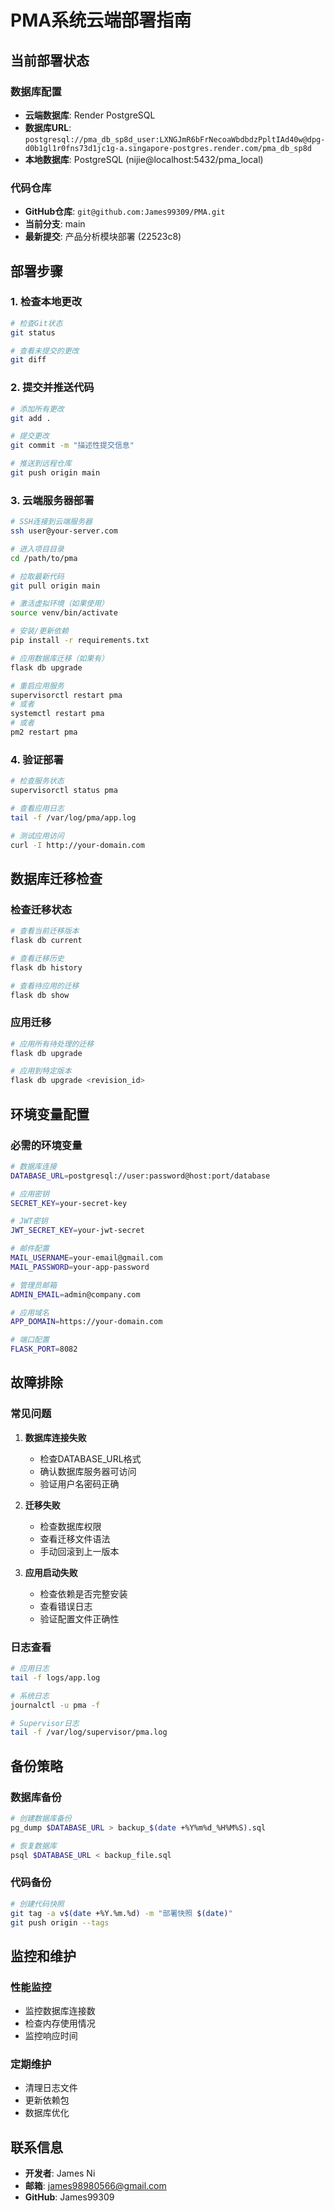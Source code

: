 # PMA系统云端部署指南

## 当前部署状态

### 数据库配置
- **云端数据库**: Render PostgreSQL
- **数据库URL**: `postgresql://pma_db_sp8d_user:LXNGJmR6bFrNecoaWbdbdzPpltIAd40w@dpg-d0b1gl1r0fns73d1jc1g-a.singapore-postgres.render.com/pma_db_sp8d`
- **本地数据库**: PostgreSQL (nijie@localhost:5432/pma_local)

### 代码仓库
- **GitHub仓库**: `git@github.com:James99309/PMA.git`
- **当前分支**: main
- **最新提交**: 产品分析模块部署 (22523c8)

## 部署步骤

### 1. 检查本地更改
```bash
# 检查Git状态
git status

# 查看未提交的更改
git diff
```

### 2. 提交并推送代码
```bash
# 添加所有更改
git add .

# 提交更改
git commit -m "描述性提交信息"

# 推送到远程仓库
git push origin main
```

### 3. 云端服务器部署
```bash
# SSH连接到云端服务器
ssh user@your-server.com

# 进入项目目录
cd /path/to/pma

# 拉取最新代码
git pull origin main

# 激活虚拟环境（如果使用）
source venv/bin/activate

# 安装/更新依赖
pip install -r requirements.txt

# 应用数据库迁移（如果有）
flask db upgrade

# 重启应用服务
supervisorctl restart pma
# 或者
systemctl restart pma
# 或者
pm2 restart pma
```

### 4. 验证部署
```bash
# 检查服务状态
supervisorctl status pma

# 查看应用日志
tail -f /var/log/pma/app.log

# 测试应用访问
curl -I http://your-domain.com
```

## 数据库迁移检查

### 检查迁移状态
```bash
# 查看当前迁移版本
flask db current

# 查看迁移历史
flask db history

# 查看待应用的迁移
flask db show
```

### 应用迁移
```bash
# 应用所有待处理的迁移
flask db upgrade

# 应用到特定版本
flask db upgrade <revision_id>
```

## 环境变量配置

### 必需的环境变量
```bash
# 数据库连接
DATABASE_URL=postgresql://user:password@host:port/database

# 应用密钥
SECRET_KEY=your-secret-key

# JWT密钥
JWT_SECRET_KEY=your-jwt-secret

# 邮件配置
MAIL_USERNAME=your-email@gmail.com
MAIL_PASSWORD=your-app-password

# 管理员邮箱
ADMIN_EMAIL=admin@company.com

# 应用域名
APP_DOMAIN=https://your-domain.com

# 端口配置
FLASK_PORT=8082
```

## 故障排除

### 常见问题

1. **数据库连接失败**
   - 检查DATABASE_URL格式
   - 确认数据库服务器可访问
   - 验证用户名密码正确

2. **迁移失败**
   - 检查数据库权限
   - 查看迁移文件语法
   - 手动回滚到上一版本

3. **应用启动失败**
   - 检查依赖是否完整安装
   - 查看错误日志
   - 验证配置文件正确性

### 日志查看
```bash
# 应用日志
tail -f logs/app.log

# 系统日志
journalctl -u pma -f

# Supervisor日志
tail -f /var/log/supervisor/pma.log
```

## 备份策略

### 数据库备份
```bash
# 创建数据库备份
pg_dump $DATABASE_URL > backup_$(date +%Y%m%d_%H%M%S).sql

# 恢复数据库
psql $DATABASE_URL < backup_file.sql
```

### 代码备份
```bash
# 创建代码快照
git tag -a v$(date +%Y.%m.%d) -m "部署快照 $(date)"
git push origin --tags
```

## 监控和维护

### 性能监控
- 监控数据库连接数
- 检查内存使用情况
- 监控响应时间

### 定期维护
- 清理日志文件
- 更新依赖包
- 数据库优化

## 联系信息
- **开发者**: James Ni
- **邮箱**: james98980566@gmail.com
- **GitHub**: James99309 